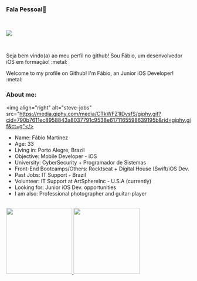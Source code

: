 ### Fala Pessoal👋

<br>

<a href="https://www.linkedin.com/in/fábio-martinez-44353990/"><img src="https://img.shields.io/badge/LinkedIn-0077B5?style=for-the-badge&logo=linkedin&logoColor=white"/></a>

<br>

<p>Seja bem vindo(a) ao meu perfil no github! Sou Fábio, um desenvolvedor iOS em formação! :metal:</p>
<p>Welcome to my profile on Github! I'm Fábio, an Junior iOS Developer! :metal:</p>


### About me:

<img align="right" alt="steve-jobs" src="https://media.giphy.com/media/CTkWFZ1IDvsfS/giphy.gif?cid=790b7611ec8958843a8037791c9538e6171165598639195b&rid=giphy.gif&ct=g"</>

<ul>
  <li>Name: Fábio Martinez</li>
  <li>Age: 33</li>
  <li>Living in: Porto Alegre, Brazil</li>
  <li>Objective: Mobile Developer - iOS</li>
  <li>University: CyberSecurity + Programador de Sistemas</l>
  <li>Front-End Bootcamps/Others: Rocktseat + Digital House (Swift/iOS Dev. </l>
  <li>Past Jobs: IT Support - Brazil</l>
  <li>Volunteer: IT Support at ArtSphereInc - U.S.A (currently)</l>
  <li>Looking for: Junior iOS Dev. opportunities</l>
  <li>I am also: Professional photographer and guitar-player</l>
</ul>

<br>

 <div>
  <a href="https://github.com/rafaballerini">
  <img height="180em" src="https://github-readme-stats.vercel.app/api?username=Tolkien1987&show_icons=true&theme=dracula&include_all_commits=true&count_private=true"/>
  <img height="180em" src="https://github-readme-stats.vercel.app/api/top-langs/?username=Tolkien1987&layout=compact&langs_count=7&theme=dracula"/>
</div>


